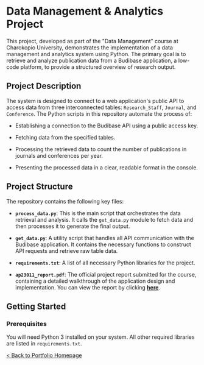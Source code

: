 # Data Management & Analytics Project

This project, developed as part of the "Data Management" course at Charokopio University, demonstrates the implementation of a data management and analytics system using Python. The primary goal is to retrieve and analyze publication data from a Budibase application, a low-code platform, to provide a structured overview of research output.

## Project Description

The system is designed to connect to a web application's public API to access data from three interconnected tables: `Research_Staff`, `Journal`, and `Conference`. The Python scripts in this repository automate the process of:

* Establishing a connection to the Budibase API using a public access key.

* Fetching data from the specified tables.

* Processing the retrieved data to count the number of publications in journals and conferences per year.

* Presenting the processed data in a clear, readable format in the console.

## Project Structure

The repository contains the following key files:

* **`process_data.py`**: This is the main script that orchestrates the data retrieval and analysis. It calls the `get_data.py` module to fetch data and then processes it to generate the final output.

* **`get_data.py`**: A utility script that handles all API communication with the Budibase application. It contains the necessary functions to construct API requests and retrieve raw table data.

* **`requirements.txt`**: A list of all necessary Python libraries for the project.

* **`ap23011_report.pdf`**: The official project report submitted for the course, containing a detailed walkthrough of the application design and implementation. You can view the report by clicking [**here**](./workflow/BudiReport.pdf).

## Getting Started

### Prerequisites

You will need Python 3 installed on your system. All other required libraries are listed in `requirements.txt`.

[< Back to Portfolio Homepage](../README.md)



